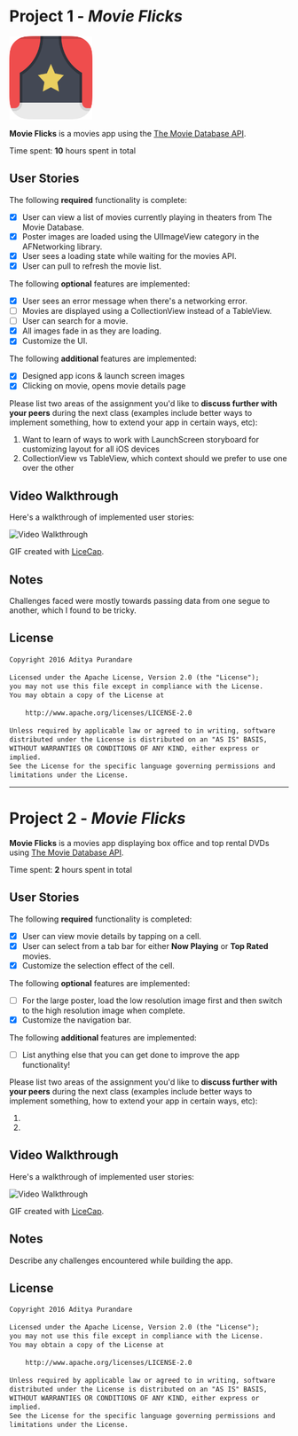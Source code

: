# Project 1 - *Movie Flicks*

<img src="https://github.com/audip/MovieFlicks/blob/master/AppIcon.png" width="150" height="150" alt="Movie Flicks App Icon" />

**Movie Flicks** is a movies app using the [The Movie Database API](http://docs.themoviedb.apiary.io/#).

Time spent: **10** hours spent in total

## User Stories

The following **required** functionality is complete:

- [X] User can view a list of movies currently playing in theaters from The Movie Database.
- [X] Poster images are loaded using the UIImageView category in the AFNetworking library.
- [X] User sees a loading state while waiting for the movies API.
- [X] User can pull to refresh the movie list.

The following **optional** features are implemented:

- [x] User sees an error message when there's a networking error.
- [ ] Movies are displayed using a CollectionView instead of a TableView.
- [ ] User can search for a movie.
- [x] All images fade in as they are loading.
- [x] Customize the UI.

The following **additional** features are implemented:

- [x] Designed app icons & launch screen images
- [x] Clicking on movie, opens movie details page

Please list two areas of the assignment you'd like to **discuss further with your peers** during the next class (examples include better ways to implement something, how to extend your app in certain ways, etc):

1. Want to learn of ways to work with LaunchScreen storyboard for customizing layout for all iOS devices
2. CollectionView vs TableView, which context should we prefer to use one over the other

## Video Walkthrough

Here's a walkthrough of implemented user stories:

<img src='http://i.imgur.com/n6UFBk0.gif' title='Video Walkthrough' width='' alt='Video Walkthrough' />

GIF created with [LiceCap](http://www.cockos.com/licecap/).

## Notes

Challenges faced were mostly towards passing data from one segue to another, which I found to be tricky.

## License

    Copyright 2016 Aditya Purandare

    Licensed under the Apache License, Version 2.0 (the "License");
    you may not use this file except in compliance with the License.
    You may obtain a copy of the License at

        http://www.apache.org/licenses/LICENSE-2.0

    Unless required by applicable law or agreed to in writing, software
    distributed under the License is distributed on an "AS IS" BASIS,
    WITHOUT WARRANTIES OR CONDITIONS OF ANY KIND, either express or implied.
    See the License for the specific language governing permissions and
    limitations under the License.

------------

# Project 2 - *Movie Flicks*

**Movie Flicks** is a movies app displaying box office and top rental DVDs using [The Movie Database API](http://docs.themoviedb.apiary.io/#).

Time spent: **2** hours spent in total

## User Stories

The following **required** functionality is completed:

- [x] User can view movie details by tapping on a cell.
- [x] User can select from a tab bar for either **Now Playing** or **Top Rated** movies.
- [x] Customize the selection effect of the cell.

The following **optional** features are implemented:

- [ ] For the large poster, load the low resolution image first and then switch to the high resolution image when complete.
- [x] Customize the navigation bar.

The following **additional** features are implemented:

- [ ] List anything else that you can get done to improve the app functionality!

Please list two areas of the assignment you'd like to **discuss further with your peers** during the next class (examples include better ways to implement something, how to extend your app in certain ways, etc):

1.
2.

## Video Walkthrough

Here's a walkthrough of implemented user stories:

<img src='http://i.imgur.com/link/to/your/gif/file.gif' title='Video Walkthrough' width='' alt='Video Walkthrough' />

GIF created with [LiceCap](http://www.cockos.com/licecap/).

## Notes

Describe any challenges encountered while building the app.

## License

    Copyright 2016 Aditya Purandare

    Licensed under the Apache License, Version 2.0 (the "License");
    you may not use this file except in compliance with the License.
    You may obtain a copy of the License at

        http://www.apache.org/licenses/LICENSE-2.0

    Unless required by applicable law or agreed to in writing, software
    distributed under the License is distributed on an "AS IS" BASIS,
    WITHOUT WARRANTIES OR CONDITIONS OF ANY KIND, either express or implied.
    See the License for the specific language governing permissions and
    limitations under the License.
